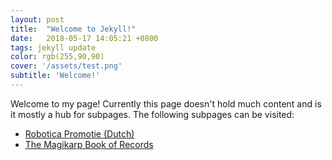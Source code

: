 ```yaml
---
layout: post
title:  "Welcome to Jekyll!"
date:   2018-05-17 14:05:21 +0800
tags: jekyll update
color: rgb(255,90,90)
cover: '/assets/test.png'
subtitle: 'Welcome!'
---
```

Welcome to my page!
Currently this page doesn't hold much content and is it mostly a hub for subpages.
The following subpages can be visited:

- [Robotica Promotie (Dutch)](https://janshoekstra.github.io/RoboticaPromotie/)
- [The Magikarp Book of Records](https://janshoekstra.github.io/The-Magikarp-Book-of-Records/)
